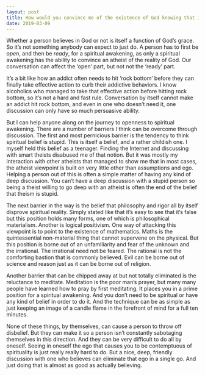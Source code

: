 ```yaml
---
layout: post
title: How would you convince me of the existence of God knowing that I&#39;m an atheist?
date: 2019-03-09
---
```


<p>Whether a person believes in God or not is itself a function of God’s grace. So it’s not something anybody can expect to just do. A person has to first be <i>open</i>, and then be <i>ready</i>, for a spiritual awakening, as only a spiritual awakening has the ability to convince an atheist of the reality of God. Our conversation can affect the ‘open’ part, but not not the ‘ready’ part.</p><p>It’s a bit like how an addict often needs to hit ‘rock bottom’ before they can finally take effective action to curb their addictive behaviors. I know alcoholics who managed to take that effective action before hitting rock bottom, so it’s not a hard and fast rule. Conversation by itself cannot make an addict hit rock bottom, and even in one who doesn’t need it, one discussion can only have so much persuasive ability.</p><p>But I can help anyone along on the journey to openness to spiritual awakening. There are a number of barriers I think can be overcome through discussion. The first and most pernicious barrier is the tendency to think spiritual belief is stupid. This is itself a belief, and a rather childish one. I myself held this belief as a teenager. Finding the Internet and discussing with smart theists disabused me of that notion. But it was mostly my interaction with other atheists that managed to show me that in most cases, the atheist viewpoint is built on very little other than assumptions and ego. Helping a person out of this is often a simple matter of having any kind of deep discussion. You can’t have a deep discussion with a stupid person so being a theist willing to go deep with an atheist is often the end of the belief that theism is stupid.</p><p>The next barrier in the way is the belief that philosophy and rigor all by itself disprove spiritual reality. Simply stated like that it’s easy to see that it’s false but this position holds many forms, one of which is philosophical materialism. Another is logical positivism. One way of attacking this viewpoint is to point to the existence of mathematics. Maths is the quintessential non-material thing that cannot supervene on the physical. But this position is borne out of an unfamiliarity and fear of the unknown and the irrational. The irrational need not be feared. The rational is not the comforting bastion that is commonly believed. Evil can be borne out of science and reason just as it can be borne out of religion.</p><p>Another barrier that can be chipped away at but not totally eliminated is the reluctance to meditate. Meditation is the poor man’s prayer, but many many people have learned how to pray by first meditating. It places you in a prime position for a spiritual awakening. And you don’t need to be spiritual or have any kind of belief in order to do it. And the technique can be as simple as just keeping an image of a candle flame in the forefront of mind for a full ten minutes.</p><p>None of these things, by themselves, can cause a person to throw off disbelief. But they can make it so a person isn’t constantly sabotaging themselves in this direction. And they can be very difficult to do all by oneself. Seeing in oneself the ego that causes you to be contemptuous of spirituality is just really really hard to do. But a nice, deep, friendly discussion with one who believes can eliminate that ego in a single go. And just doing that is almost as good as actually believing.</p>
